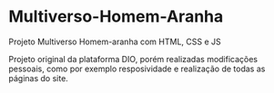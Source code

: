 # Multiverso-Homem-Aranha

Projeto Multiverso Homem-aranha com HTML, CSS e JS

Projeto original da plataforma DIO, porém realizadas modificações pessoais, como por exemplo resposividade e realização de todas as páginas do site.
